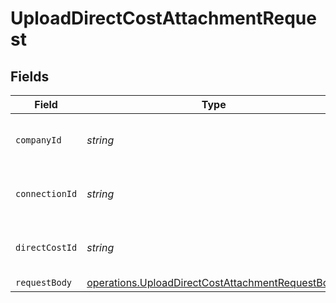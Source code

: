 # UploadDirectCostAttachmentRequest


## Fields

| Field                                                                                                                       | Type                                                                                                                        | Required                                                                                                                    | Description                                                                                                                 | Example                                                                                                                     |
| --------------------------------------------------------------------------------------------------------------------------- | --------------------------------------------------------------------------------------------------------------------------- | --------------------------------------------------------------------------------------------------------------------------- | --------------------------------------------------------------------------------------------------------------------------- | --------------------------------------------------------------------------------------------------------------------------- |
| `companyId`                                                                                                                 | *string*                                                                                                                    | :heavy_check_mark:                                                                                                          | Unique identifier for a company.                                                                                            | 8a210b68-6988-11ed-a1eb-0242ac120002                                                                                        |
| `connectionId`                                                                                                              | *string*                                                                                                                    | :heavy_check_mark:                                                                                                          | Unique identifier for a connection.                                                                                         | 2e9d2c44-f675-40ba-8049-353bfcb5e171                                                                                        |
| `directCostId`                                                                                                              | *string*                                                                                                                    | :heavy_check_mark:                                                                                                          | Unique identifier for a direct cost.                                                                                        |                                                                                                                             |
| `requestBody`                                                                                                               | [operations.UploadDirectCostAttachmentRequestBody](../../../sdk/models/operations/uploaddirectcostattachmentrequestbody.md) | :heavy_minus_sign:                                                                                                          | N/A                                                                                                                         |                                                                                                                             |